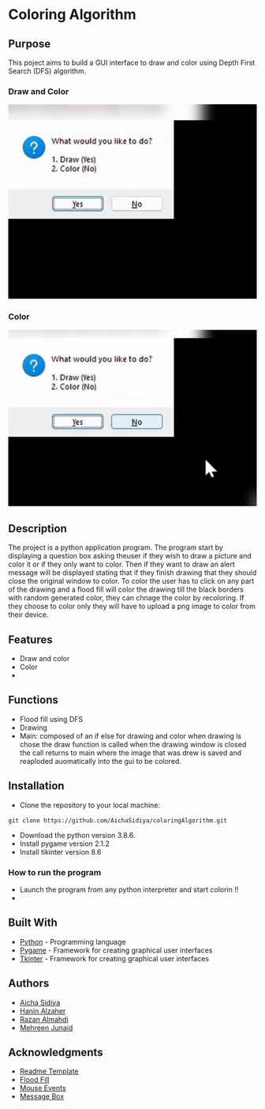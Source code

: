 # Coloring Algorithm

## Purpose
<!--Purpose of the project-->
This poject aims to build a GUI interface to draw and color using Depth First Search (DFS) algorithm. 

### Draw and Color
![alt text](https://github.com/AichaSidiya/coloringAlgorithm/blob/main/p1gif.gif)
### Color
![alt text](https://github.com/AichaSidiya/coloringAlgorithm/blob/main/p2gif.gif)
<!--Header 2 description of the project-->
## Description

The project is a python application program. The program start by displaying a question box asking theuser if they wish to draw a picture and color it or if they only want to color. Then if they want to draw an alert message will be displayed stating that if they finish drawing that they should close the original window to color. To color the user has to click on any part of the drawing and a flood fill will color the drawing till the black borders with random generated color, they can chnage the color by recoloring. If they choose to color only they will have to upload a png image to color from their device. 

## Features
* Draw and color 
* Color
* 
<!-- Files of the project-->
## Functions
- Flood fill using DFS
- Drawing
- Main: composed of an if else for drawing and color when drawing is chose the draw function is called when the drawing window is closed the call returns to main where the image that was drew is saved and reaploded auomatically into the gui to be colored. 
## Installation
<!--Steps of Installation-->
* Clone the repository to your local machine:
```
git clone https://github.com/AichaSidiya/coloringAlgorithm.git
```
* Download the python version 3.8.6. 
* Install pygame version  2.1.2 
* Install tikinter version 8.6 

### How to run the program

* Launch the program from any python interpreter and start colorin !!
* 
## Built With

- [Python](https://www.python.org/) - Programming language
- [Pygame](https://www.pygame.org/docs/) - Framework for creating graphical user interfaces
- [Tkinter](https://docs.python.org/3/library/tkinter.html) - Framework for creating graphical user interfaces

## Authors
<!-- The contributors to the project-->
* [Aicha Sidiya](https://github.com/AichaSidiya)
* [Hanin Alzaher](https://github.com/hanin-az)
* [Razan Almahdi](https://github.com/RazanAlmahdi)
* [Mehreen Junaid](https://github.com/mehreenjunaid23)


## Acknowledgments
<!-- Insparation files, codes, and general refrences used in writing the code of the project-->
* [Readme Template](https://gist.github.com/DomPizzie/7a5ff55ffa9081f2de27c315f5018afc)
* [Flood Fill](https://stackoverflow.com/questions/41656764/how-to-implement-flood-fill-in-a-pygame-surface)
* [Mouse Events](https://www.tutorialspoint.com/pygame/pygame_mouse_events.htm)
* [Message Box](https://stackoverflow.com/questions/41639671/pop-up-message-box-in-pygame)
